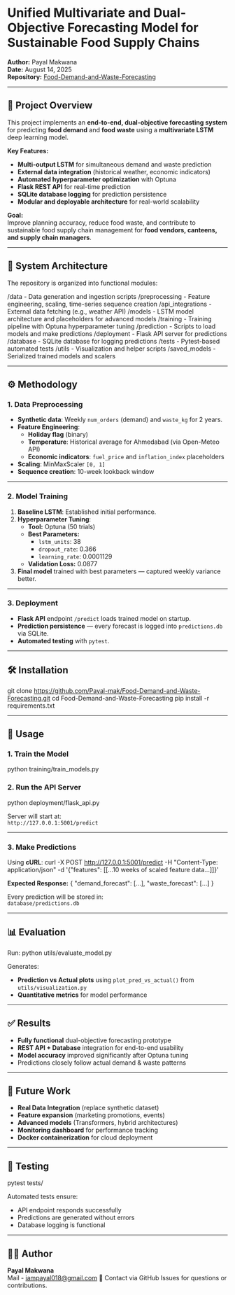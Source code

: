 # Unified Multivariate and Dual-Objective Forecasting Model for Sustainable Food Supply Chains

**Author:** Payal Makwana  
**Date:** August 14, 2025  
**Repository:** [Food-Demand-and-Waste-Forecasting](https://github.com/Payal-mak/Food-Demand-and-Waste-Forecasting)

---

## 📌 Project Overview

This project implements an **end-to-end, dual-objective forecasting system** for predicting **food demand** and **food waste** using a **multivariate LSTM** deep learning model.

**Key Features:**

- **Multi-output LSTM** for simultaneous demand and waste prediction
- **External data integration** (historical weather, economic indicators)
- **Automated hyperparameter optimization** with Optuna
- **Flask REST API** for real-time prediction
- **SQLite database logging** for prediction persistence
- **Modular and deployable architecture** for real-world scalability

**Goal:**  
Improve planning accuracy, reduce food waste, and contribute to sustainable food supply chain management for **food vendors, canteens, and supply chain managers**.

---

## 📂 System Architecture

The repository is organized into functional modules:

/data - Data generation and ingestion scripts
/preprocessing - Feature engineering, scaling, time-series sequence creation
/api_integrations - External data fetching (e.g., weather API)
/models - LSTM model architecture and placeholders for advanced models
/training - Training pipeline with Optuna hyperparameter tuning
/prediction - Scripts to load models and make predictions
/deployment - Flask API server for predictions
/database - SQLite database for logging predictions
/tests - Pytest-based automated tests
/utils - Visualization and helper scripts
/saved_models - Serialized trained models and scalers

---

## ⚙️ Methodology

### **1. Data Preprocessing**

- **Synthetic data**: Weekly `num_orders` (demand) and `waste_kg` for 2 years.
- **Feature Engineering**:
  - **Holiday flag** (binary)
  - **Temperature**: Historical average for Ahmedabad (via Open-Meteo API)
  - **Economic indicators**: `fuel_price` and `inflation_index` placeholders
- **Scaling**: MinMaxScaler `[0, 1]`
- **Sequence creation**: 10-week lookback window

---

### **2. Model Training**

1. **Baseline LSTM**: Established initial performance.
2. **Hyperparameter Tuning**:
   - **Tool:** Optuna (50 trials)
   - **Best Parameters:**
     - `lstm_units`: 38
     - `dropout_rate`: 0.366
     - `learning_rate`: 0.0001129
   - **Validation Loss:** 0.0877
3. **Final model** trained with best parameters — captured weekly variance better.

---

### **3. Deployment**

- **Flask API** endpoint `/predict` loads trained model on startup.
- **Prediction persistence** — every forecast is logged into `predictions.db` via SQLite.
- **Automated testing** with `pytest`.

---

## 🛠 Installation

git clone https://github.com/Payal-mak/Food-Demand-and-Waste-Forecasting.git
cd Food-Demand-and-Waste-Forecasting
pip install -r requirements.txt


---

## 🚀 Usage

### **1. Train the Model**

python training/train_models.py


### **2. Run the API Server**

python deployment/flask_api.py

Server will start at:  
`http://127.0.0.1:5001/predict`

---

### **3. Make Predictions**

Using **cURL**:
curl -X POST http://127.0.0.1:5001/predict
-H "Content-Type: application/json"
-d '{"features": [[...10 weeks of scaled feature data...]]}'


**Expected Response:**
{
"demand_forecast": [...],
"waste_forecast": [...]
}


Every prediction will be stored in:  
`database/predictions.db`

---

## 📊 Evaluation

Run:
python utils/evaluate_model.py

Generates:

- **Prediction vs Actual plots** using `plot_pred_vs_actual()` from `utils/visualization.py`
- **Quantitative metrics** for model performance

---

## ✅ Results

- **Fully functional** dual-objective forecasting prototype
- **REST API + Database** integration for end-to-end usability
- **Model accuracy** improved significantly after Optuna tuning
- Predictions closely follow actual demand & waste patterns

---

## 🔮 Future Work

- **Real Data Integration** (replace synthetic dataset)
- **Feature expansion** (marketing promotions, events)
- **Advanced models** (Transformers, hybrid architectures)
- **Monitoring dashboard** for performance tracking
- **Docker containerization** for cloud deployment

---

## 🧪 Testing

pytest tests/

Automated tests ensure:

- API endpoint responds successfully
- Predictions are generated without errors
- Database logging is functional

---

## 👩‍💻 Author

**Payal Makwana**  
Mail - iampayal018@gmail.com
📧 Contact via GitHub Issues for questions or contributions.

